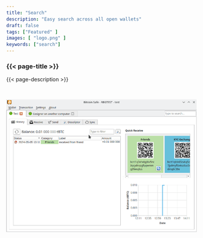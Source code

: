 ```yaml
---
title: "Search"
description: "Easy search across all open wallets"
draft: false
tags: ["Featured" ]
images: [ "logo.png" ]
keywords: ["search"]
---
```


### {{< page-title >}} 
{{< page-description >}} 

<br>



![](https://raw.githubusercontent.com/andreasgriffin/bitcoin-safe/refs/heads/main/docs/global-search.gif)


